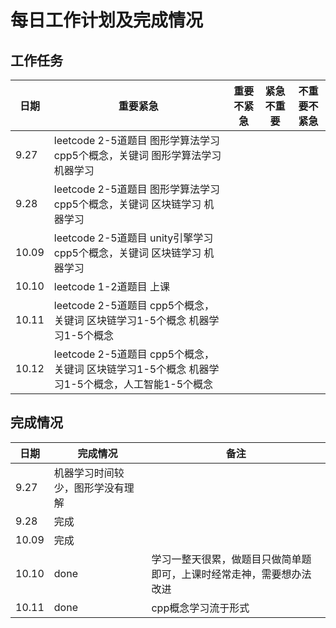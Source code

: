 # 每日工作计划及完成情况

## 工作任务

| 日期  | 重要紧急                                                                                       | 重要不紧急 | 紧急不重要 | 不重要不紧急 |
| ----- | ---------------------------------------------------------------------------------------------- | ---------- | ---------- | ------------ |
| 9.27  | leetcode 2-5道题目 图形学算法学习 cpp5个概念，关键词 图形学算法学习 机器学习                   |            |            |              |
| 9.28  | leetcode 2-5道题目 图形学算法学习 cpp5个概念，关键词 区块链学习 机器学习                       |            |            |              |
| 10.09 | leetcode 2-5道题目 unity引擎学习 cpp5个概念，关键词 区块链学习 机器学习                        |            |            |              |
| 10.10 | leetcode 1-2道题目 上课                                                                        |            |            |              |
| 10.11 | leetcode 2-5道题目 cpp5个概念，关键词 区块链学习1-5个概念 机器学习1-5个概念                    |            |            |              |
| 10.12 | leetcode 2-5道题目 cpp5个概念，关键词 区块链学习1-5个概念 机器学习1-5个概念，人工智能1-5个概念 |            |            |              |

## 完成情况

| 日期  | 完成情况                         | 备注                                                                 |
| ----- | -------------------------------- | -------------------------------------------------------------------- |
| 9.27  | 机器学习时间较少，图形学没有理解 |                                                                      |
| 9.28  | 完成                             |                                                                      |
| 10.09 | 完成                             |                                                                      |
| 10.10 | done                             | 学习一整天很累，做题目只做简单题即可，上课时经常走神，需要想办法改进 |
| 10.11 | done                             | cpp概念学习流于形式                                                  |
